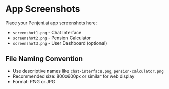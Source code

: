 # App Screenshots

Place your Penjeni.ai app screenshots here:

- `screenshot1.png` - Chat Interface
- `screenshot2.png` - Pension Calculator
- `screenshot3.png` - User Dashboard (optional)

## File Naming Convention
- Use descriptive names like `chat-interface.png`, `pension-calculator.png`
- Recommended size: 800x600px or similar for web display
- Format: PNG or JPG
